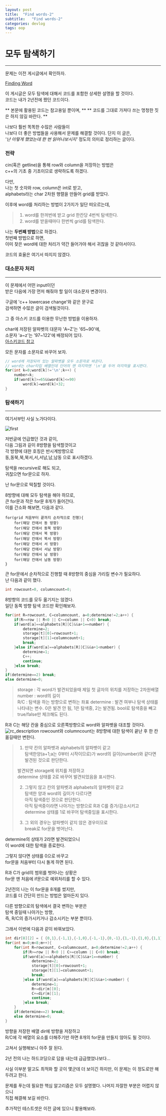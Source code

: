 ```yaml
---
layout: post
title:  "Find words-2"
subtitle:   "Find words-2"
categories: devlog
tags: oop
---
```


# 모두 탐색하기 
---
문제는 이전 게시글에서 확인하자.  

[Finding Word](https://bleetoteelb.github.io/devlog/2018/03/01/oop-assign1/)  

이 게시글은 모두 탐색에 대해서 코드를 포함한 상세한 설명을 할 것이다.  
코드는 내가 2년전에 짰던 코드이다.

** 본문에 활용된 코드는 참고용일 뿐이며,  **
** 코드를 그대로 가져다 쓰는 멍청한 짓은 하지 않길 바란다.  **

나보다 훨씬 똑똑한 수많은 사람들이  
나보다 더 좋은 방법들을 사용해서 문제를 해결할 것이다.
단지 이 글은,  
_'난 이렇게 했었는데 한 번 읽어나보시지'_ 정도의 의미로 정리하는 글이다.


### 전략

cin(혹은 getline)을 통해 row와 column을 저장하는 방법은  
c++의 기초 중 기초이므로 생략하도록 하겠다.  

다만,   
나는 첫 숫자와 row, column은 int로 받고,  
alphabets라는 char 2차원 행렬을 만들어 grid를 받았다.  


이후에 word를 처리하는 방법이 2가지가 일단 떠오르는데,  
>1. word를 한꺼번에 받고 grid 한칸당 4번씩 탐색한다.
>2. word를 받을때마다 한번씩 grid를 탐색한다.

나는 **두번째 방법**으로 하겠다.  
첫번째 방법으로 하면,  
이미 찾은 word에 대한 처리가 약간 들어가야 해서 귀찮을 것 같아서이다.  

코드의 효율은 여기서 따지지 않겠다.  

### 대소문자 처리
---
이 문제에서 어떤 input이던  
받은 다음에 가장 먼저 해줘야 할 일이 대소문자 변경이다.  

구글에 'c++ lowercase change'와 같은 문구로  
검색하면 수많은 글이 검색될것이다.

그 중 아스키 코드를 이용한 무난한 방법을 이용하자.

char에 저장된 알파벳의 대문자 'A~Z'는 '65~90'에,  
소문자 'a~z'는 '97~122'에 배정되어 있다.  
[아스키코드 참고](https://namu.wiki/w/%EC%95%84%EC%8A%A4%ED%82%A4%20%EC%BD%94%EB%93%9C)  


모든 문자를 소문자로 바꾸어 보자.
```c++
// word에 저장되어 있는 알파벳을 모두 소문자로 바꾼다.
// word는 char타입 배열인데 단어의 맨 마지막엔 '\n'을 두어 마지막을 표시한다.
for(int k=0;word[k]!='\n';k++) {
    number=k;
    if(word[k]>=65&&word[k]<=90)
        word[k]=word[k]+32;
}
```


### 탐색하기
---
여기서부턴 사실 노가다이다.

![first](https://bleetoteelb.github.io/assets/img/first_method.JPG)

저번글에 언급했던 것과 같이,  
다음 그림과 깉이 8방향을 탐색할것이고   
각 방향에 대한 호칭은 반시계방향으로  
동,동북,북,북서,서,서남,남,남동 으로 표시하겠다.  

탐색을 recursive로 해도 되고,  
귀찮으면 for문으로 하자.  

난 for문으로 떡칠할 것이다.  


8방향에 대해 모두 탐색을 해야 하므로,  
큰 for문과 작은 for문 8개가 들어간다.  
이를 간소화 해보면, 다음과 같다.  

```
for(grid 처음부터 끝까지 순차적으로 진행){
	for(해당 칸에서 동 방향)
	for(해당 칸에서 동북 방향)
	for(해당 칸에서 북 방향)
	for(해당 칸에서 북서 방향)
	for(해당 칸에서 서 방향)
	for(해당 칸에서 서남 방향)
	for(해당 칸에서 남 방향)
	for(해당 칸에서 남동 방향)
}
```


큰 for문에서 순차적으로 진행할 때 8방향의 중심을 가리킬 변수가 필요하다.  
난 다음과 같이 했다.


```c++
int rowcount=0, columncount=0;
```


8방향의 코드를 모두 옮기지는 않겠다.  
일단 동쪽 방향 탐색 코드만 확인해보자.  

```c++
for(int R=rowcount, C=columncount, a=0;determine!=2;a++) {
	if(R>=row || R<0 || C>=column || C<0) break;
	if(word[a]==alphabets[R][C]&&a+1==number) {
		determine=2;
		storage[t][0]=rowcount+1;
		storage[t][1]=columncount+1;
		break;
	}else if(word[a]==alphabets[R][C]&&a+1<number) {
		determine=1;
		C++;
		continue;
	}else break;
}
if(determine==2) break;
else determine=0;
```


>storage : 각 word가 발견되었을때 제일 첫 글자의 위치를 저장하는 2차원배열   
>number : word의 길이  
>R/C : 탐색을 하는 방향으로 변하는 좌표
>determine : 발견 여부나 탐색 상태를 나타내는 변수. 
>0은 발견 안 됨, 1은 탐색중, 2는 발견됨. bool로 탐색중을 빼고 true/false만 체크해도 된다.


R과 C는 해당 칸을 중심으로 오른쪽방향으로 word와 알파벳을 대조할 것이다.  
![rc_description](https://bleetoteelb.github.io/assets/img/rc_description.JPG)
rowcount와 columncount는 8방향에 대한 탐색이 끝난 후 한 칸 옮길때만 변한다.


>1. 만약 칸의 알파벳과 alphabets의 알파벳이 같고  
>탐색한양(a+1;a는 0부터 시작이므로)가 word의 길이(number)와 같다면  
>발견된 것으로 판단한다.  
>
>발견되면 storage에 위치를 저장하고  
>determine 상태를 2로 바꾸어 발견되었음을 표시한다.
>
>2. 그렇지 않고 칸의 알파벳과 alphabets의 알파벳이 같고  
>탐색한 양과 word의 길이가 다르다면  
>아직 탐색중인 것으로 판단한다.  
>아직 탐색중이라면 나아가는 방향으로 R과 C를 증가/감소시키고  
>determine 상태를 1로 바꾸어 탐색중임을 표시한다.
>
>3. 그 외의 경우는 알파벳이 같지 않은 경우이므로  
>break로 for문을 벗어난다.

determine의 상태가 2라면 발견되었으니  
이 word에 대한 탐색을 종료한다.

그렇지 않다면 상태를 0으로 바꾸고  
for문을 처음부터 다시 돌게 하면 된다.  

R과 C가 grid의 범위를 벗어나는 상황은  
for문 맨 처음에 if문으로 예외처리를 할 수 있다.


2년전의 나는 이 for문을 8개를 썼지만,  
코드를 더 간단히 만드는 방법은 얼마든지 있다.  

다른 방향으로의 탐색에서 결국 변하는 부분은  
탐색 중일때 나아가는 방향,  
즉, R/C의 증가시키거나 감소시키는 부분 뿐이다.  

그래서 이번에 다음과 같이 바꿔보았다.


```c++
int dir[8][2] = { {0,1},{-1,1},{-1,0},{-1,-1},{0,-1},{1,-1},{1,0},{1,1} };
for(int m=0;m<8;m++){
	for(int R=rowcount, C=columncount, a=0;determine!=2;a++) {
		if(R>=row || R<0 || C>=column || C<0) break;
		if(word[a]==alphabets[R][C]&&a+1==number) {
			determine=2;
			storage[t][0]=rowcount+1;
			storage[t][1]=columncount+1;
			break;
		}else if(word[a]==alphabets[R][C]&&a+1<number) {
			determine=1;
			R+=dir[m][0];
			C+=dir[m][1];
			continue;
		}else break;
	}
	if(determine==2) break;
	else determine=0;
}
```


방향을 저장한 배열 dir에 방향을 저장하고  
R/C에 각 배열의 요소를 더해주기만 하면 8개의 for문을 만들지 않아도 될 것이다.  

고쳐서 실행해보니 아주 잘 된다.

2년 전의 나는 하드코딩으로 답을 내는데 급급했었나보다...


사실 이부분 말고도 최적화 할 곳이 몇군데 더 보이긴 하지만,
이 문제는 이 정도로만 해두려고 한다.


문제를 푸는데 필요한 핵심 알고리즘은 모두 설명했다.
나머지 자잘한 부분은 어렵지 않으니  
직접 해결해 보길 바란다.  


추가적인 테스트셋은 이전 글에 있으니 활용해보라.





